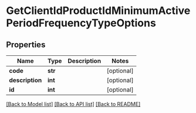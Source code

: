 # GetClientIdProductIdMinimumActivePeriodFrequencyTypeOptions

## Properties
Name | Type | Description | Notes
------------ | ------------- | ------------- | -------------
**code** | **str** |  | [optional] 
**description** | **int** |  | [optional] 
**id** | **int** |  | [optional] 

[[Back to Model list]](../README.md#documentation-for-models) [[Back to API list]](../README.md#documentation-for-api-endpoints) [[Back to README]](../README.md)

